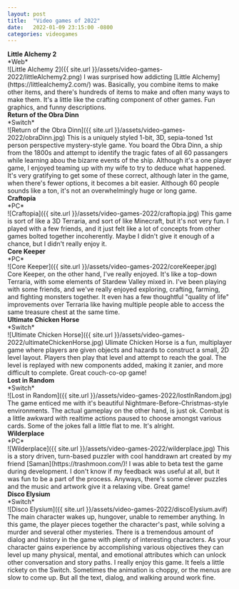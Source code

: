 ```yaml
---
layout: post
title:  "Video games of 2022"
date:   2022-01-09 23:15:00 -0800
categories: videogames
---
```




<h4 style="margin:0;">Little Alchemy 2</h4>
*Web*<br/>
![Little Alchemy 2]({{ site.url }}/assets/video-games-2022/littleAlchemy2.png)
I was surprised how addicting [Little Alchemy](https://littlealchemy2.com/) was. Basically, you combine items to make other items, and there's hundreds of items to make and often many ways to make them. It's a little like the crafting component of other games. Fun graphics, and funny descriptions.


<h4 style="margin:0;">Return of the Obra Dinn</h4>
*Switch*<br/>
![Return of the Obra Dinn]({{ site.url }}/assets/video-games-2022/obraDinn.jpg)
This is a uniquely styled 1-bit, 3D, sepia-toned 1st person perspective mystery-style game. You board the Obra Dinn, a ship from the 1800s and attempt to identify the tragic fates of all 60 passangers while learning abou the bizarre events of the ship. Although it's a one player game, I enjoyed teaming up with my wife to try to deduce what happened. It's very gratifying to get some of these correct, although later in the game, when there's fewer options, it becomes a bit easier. Although 60 people sounds like a ton, it's not an overwhelmingly huge or long game. 

<h4 style="margin:0;">Craftopia</h4>
*PC*<br/>
![Craftopia]({{ site.url }}/assets/video-games-2022/craftopia.jpg)
This game is sort of like a 3D Terraria, and sort of like Minecraft, but it's not very fun. I played with a few friends, and it just felt like a lot of concepts from other games bolted together incoherently. Maybe I didn't give it enough of a chance, but I didn't really enjoy it. 

<h4 style="margin:0;">Core Keeper</h4>
*PC*<br/>
![Core Keeper]({{ site.url }}/assets/video-games-2022/coreKeeper.jpg)
Core Keeper, on the other hand, I've really enjoyed. It's like a top-down Terraria, with some elements of Stardew Valley mixed in. I've been playing with some friends, and we've really enjoyed exploring, crafting, farming, and fighting monsters together. It even has a few thoughtful "quality of life" improvements over Terraria like having multiple people able to access the same treasure chest at the same time.

<h4 style="margin:0;">Ultimate Chicken Horse</h4>
*Switch*<br/>
![Ultimate Chicken Horse]({{ site.url }}/assets/video-games-2022/ultimateChickenHorse.jpg)
Ulimate Chicken Horse is a fun, multiplayer game where players are given objects and hazards to construct a small, 2D level layout. Players then play that level and attempt to reach the goal. The level is replayed with new components added, making it zanier, and more difficult to complete. Great couch-co-op game!

<h4 style="margin:0;">Lost in Random</h4>
*Switch*<br/>
![Lost in Random]({{ site.url }}/assets/video-games-2022/lostInRandom.jpg)
The game enticed me with it's beautiful Nightmare-Before-Christmas-style environments. The actual gameplay on the other hand, is just ok. Combat is a little awkward with realtime actions paused to choose amongst various cards. Some of the jokes fall a little flat to me. It's alright.

<h4 style="margin:0;">Wilderplace</h4>
*PC*<br/>
![Wilderplace]({{ site.url }}/assets/video-games-2022/wilderplace.jpg)
This is a story driven, turn-based puzzler with cool handdrawn art created by my friend [Saman](https://trashmoon.com/)! I was able to beta test the game during development. I don't know if my feedback was useful at all, but it was fun to be a part of the process. Anyways, there's some clever puzzles and the music and artwork give it a relaxing vibe. Great game!

<h4 style="margin:0;">Disco Elysium</h4>
*Switch*<br/>
![Disco Elysium]({{ site.url }}/assets/video-games-2022/discoElysium.avif)
The main character wakes up, hungover, unable to remember anything. In this game, the player pieces together the character's past, while solving a murder and several other mysteries. There is a tremendous amount of dialog and history in the game with plenty of interesting characters. As your character gains experience by accomplishing various objectives they can level up many physical, mental, and emotional attributes which can unlock other conversation and story paths. I really enjoy this game. It feels a little rickety on the Switch. Sometimes the animation is choppy, or the menus are slow to come up. But all the text, dialog, and walking around work fine. 


